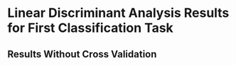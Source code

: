 # Linear Discriminant Analysis Results for First Classification Task

## Results Without Cross Validation
